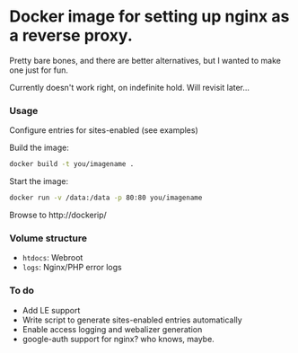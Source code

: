 # Docker image for setting up nginx as a reverse proxy.

Pretty bare bones, and there are better alternatives, but I wanted to make one just for fun.

Currently doesn't work right, on indefinite hold. Will revisit later...

### Usage

Configure entries for sites-enabled (see examples)

Build the image:
```bash
docker build -t you/imagename .
```
Start the image:
```bash
docker run -v /data:/data -p 80:80 you/imagename
```
Browse to http://dockerip/

### Volume structure

* `htdocs`: Webroot
* `logs`: Nginx/PHP error logs

### To do

* Add LE support
* Write script to generate sites-enabled entries automatically
* Enable access logging and webalizer generation
* google-auth support for nginx? who knows, maybe.
